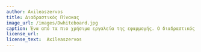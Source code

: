 ```yaml
---
author: Axileaszervos
title: Διαδραστικός Πίνακας
image_url: /images/Dwhiteboard.jpg
caption: Ένα από τα πιο χρήσιμα εργαλεία της εφαρμογής. Ο διαδραστικός πίνακας(interactive whiteboard) δίνει την δυνατότητα στον εκπαιδευτικό να συνεργαστεί με τους μαθητές σε πραγματικό χρόνο. Με λειτουργίες όπως η ζωγραφική, η οποία επιτρέπει στον εκπαιδευτικό να σχεδιάσει, να σημειώσει και να γράψει ελεύθερα στον πίνακα ή η λειτουργία συνεργασίας, η οποία, επιτρέπει την ταυτόχρονη συνεργασία στον πίνακα σε πραγματικό χρόνο, καθιστούν αυτό το εργαλείο απαραίτητο για την διεξαγωγή απομακρυσμένων μαθημάτων.
license_url:
license_text:  Axileaszervos
---
```

